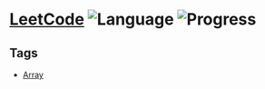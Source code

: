 # [LeetCode](https://leetcode.com/problemset/all/) ![Language](https://img.shields.io/badge/language-Javascript-blue.svg) ![Progress](https://img.shields.io/badge/progress-0%20%2F%201036-fc6600.svg)

## Tags
* [Array](https://leetcode.com/tag/array/)
